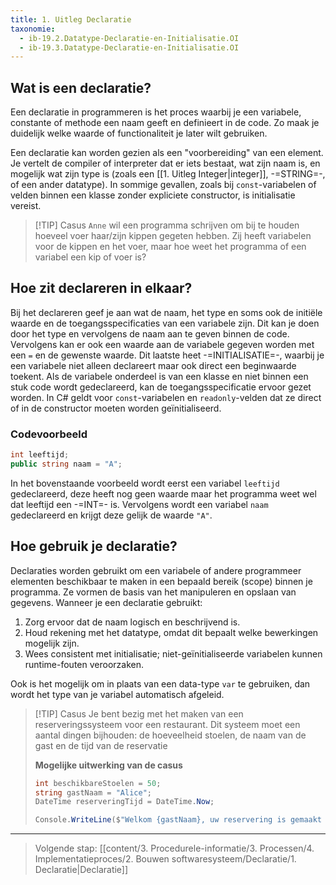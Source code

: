 ```yaml
---
title: 1. Uitleg Declaratie
taxonomie:
  - ib-19.2.Datatype-Declaratie-en-Initialisatie.OI
  - ib-19.3.Datatype-Declaratie-en-Initialisatie.OI
---
```


## Wat is een declaratie?
Een declaratie in programmeren is het proces waarbij je een variabele, constante of methode een naam geeft en definieert in de code. Zo maak je duidelijk welke waarde of functionaliteit je later wilt gebruiken.

Een declaratie kan worden gezien als een "voorbereiding" van een element. Je vertelt de compiler of interpreter dat er iets bestaat, wat zijn naam is, en mogelijk wat zijn type is (zoals een [[1. Uitleg Integer|integer]], -=STRING=-, of een ander datatype). In sommige gevallen, zoals bij `const`-variabelen of velden binnen een klasse zonder expliciete constructor, is initialisatie vereist.

> [!TIP] Casus
> `Anne` wil een programma schrijven om bij te houden hoeveel voer haar/zijn kippen gegeten hebben. Zij heeft variabelen voor de kippen en het voer, maar hoe weet het programma of een variabel een kip of voer is?

## Hoe zit declareren in elkaar?
Bij het declareren geef je aan wat de naam, het type en soms ook de initiële waarde en de toegangsspecificaties van een variabele zijn. Dit kan je doen door het type en vervolgens de naam aan te geven binnen de code. Vervolgens kan er ook een waarde aan de variabele gegeven worden met een `=` en de gewenste waarde. Dit laatste heet -=INITIALISATIE=-, waarbij je een variabele niet alleen declareert maar ook direct een beginwaarde toekent. Als de variabele onderdeel is van een klasse en niet binnen een stuk code wordt gedeclareerd, kan de toegangsspecificatie ervoor gezet worden. In C# geldt voor `const`-variabelen en `readonly`-velden dat ze direct of in de constructor moeten worden geïnitialiseerd.

### Codevoorbeeld
```C#
int leeftijd;
public string naam = "A";
```

In het bovenstaande voorbeeld wordt eerst een variabel `leeftijd` gedeclareerd, deze heeft nog geen waarde maar het programma weet wel dat leeftijd een -=INT=- is. Vervolgens wordt een variabel `naam` gedeclareerd en krijgt deze gelijk de waarde `"A"`.

## Hoe gebruik je declaratie?
Declaraties worden gebruikt om een variabele of andere programmeer elementen beschikbaar te maken in een bepaald bereik (scope) binnen je programma. Ze vormen de basis van het manipuleren en opslaan van gegevens. Wanneer je een declaratie gebruikt:

1. Zorg ervoor dat de naam logisch en beschrijvend is.
2. Houd rekening met het datatype, omdat dit bepaalt welke bewerkingen mogelijk zijn.
3. Wees consistent met initialisatie; niet-geïnitialiseerde variabelen kunnen runtime-fouten veroorzaken.

Ook is het mogelijk om in plaats van een data-type `var` te gebruiken, dan wordt het type van je variabel automatisch afgeleid.

> [!TIP] Casus
> Je bent bezig met het maken van een reserveringssysteem voor een restaurant. Dit systeem moet een aantal dingen bijhouden: de hoeveelheid stoelen, de naam van de gast en de tijd van de reservatie 
> 
> **Mogelijke uitwerking van de casus**
> ```C#
> int beschikbareStoelen = 50;
> string gastNaam = "Alice";
> DateTime reserveringTijd = DateTime.Now;
> 
> Console.WriteLine($"Welkom {gastNaam}, uw reservering is gemaakt voor {reserveringTijd}. Er zijn nog {beschikbareStoelen} stoelen beschikbaar.");
> ```

---

> Volgende stap: [[content/3. Procedurele-informatie/3. Processen/4. Implementatieproces/2. Bouwen softwaresysteem/Declaratie/1. Declaratie|Declaratie]]
